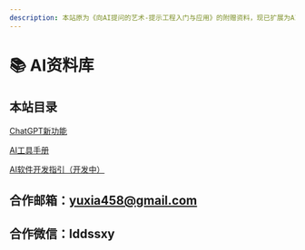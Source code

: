 ```yaml
---
description: 本站原为《向AI提问的艺术-提示工程入门与应用》的附赠资料，现已扩展为AI资料库，用于更新最新的AI工具库。
---
```


# 📚 AI资料库

## 本站目录

[ChatGPT新功能](broken-reference)

[AI工具手册](broken-reference)

[AI软件开发指引（开发中）](broken-reference)

## 合作邮箱：yuxia458@gmail.com

## 合作微信：lddssxy
